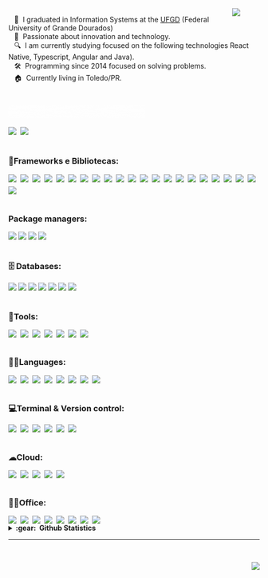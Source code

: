 <!-- <div align="center">
   <img src="https://github.com/leokazuyukinagatani/leokazuyukinagatani/blob/main/images/hello-coders.gif" href="https://github.com/leokazuyukinagatani" alt="Hello Coders" width="550"/>

</div>

<!-- <table align="right">
   <tr><td><strong>Change Language</strong></td></tr>
  
   <tr><td align="center"> <a href="README_pt.md"><img src="https://img.shields.io/badge/portuguese-009c3b?style=for-the-badge&logoColor=white" /></a></td></tr>
     
</table> -->


<img src="https://media.giphy.com/media/VgCDAzcKvsR6OM0uWg/giphy.gif" width="55" align="right">
<!-- <img src="https://github.com/leokazuyukinagatani/leokazuyukinagatani/blob/main/images/about-me.gif" width="150"> -->

&nbsp;&nbsp;&nbsp;🚀 &nbsp;I graduated in Information Systems at the [UFGD](https://portal.ufgd.edu.br/cursos/sistemas_informacao/index) (Federal University of Grande Dourados) \
&nbsp;&nbsp;&nbsp;🌱 &nbsp;Passionate about innovation and technology.\
&nbsp;&nbsp;&nbsp;🔍 &nbsp;I am currently studying focused on the following technologies React Native, Typescript, Angular and Java).\
&nbsp;&nbsp;&nbsp;🛠 &nbsp;Programming since 2014 focused on solving problems.\
&nbsp;&nbsp;&nbsp;🏠 &nbsp;Currently living in Toledo/PR.

#

<img src="https://github.com/leokazuyukinagatani/leokazuyukinagatani/blob/main/images/connect-with-me.gif" width="275">

<p align="left" style="display: flex; max-width: 100vw; gap:8px;">
    <a href="mailto:leokazuyukinagatani@gmail.com?subject=Olá%20Kazuyuki%20Nagatani"><img src="https://img.shields.io/badge/gmail-%23D14836.svg?&style=for-the-badge&logo=gmail&logoColor=white" /></a>
<!--     <a href="https://www.facebook.com/leokazuyuki.nagatani"><img src="https://img.shields.io/badge/facebook-%233B5998.svg?&style=for-the-badge&logo=facebook&logoColor=white" /></a> -->
    <a href="https://www.linkedin.com/in/leo-kazuyuki-nagatani-637780165"><img src="https://img.shields.io/badge/linkedin-%230077B5.svg?&style=for-the-badge&logo=linkedin&logoColor=white" /></a>
<!--     <a href="https://www.freecodecamp.org/leokazuyukinagatani"><img src="https://img.shields.io/badge/free%20code%20camp-27273D?style=for-the-badge&logo=freecodecamp&logoColor=white" /></a> -->
<!--     <a href="https://app.rocketseat.com.br/me/leo-kazuyuki-nagatani-1567323289"><img src="https://img.shields.io/badge/rocketseat-8257e5?style=for-the-badge&logoColor=white" /></a> -->
</p>

#

### 🚀Frameworks e Bibliotecas:

<div style="display:flex; max-width: 100vw; flex-wrap:wrap; gap:8px;">
  <img src="https://img.shields.io/badge/React-20232A?style=for-the-badge&logo=react&logoColor=61DAFB">
  <img src="https://img.shields.io/badge/ReactNative-20232A?style=for-the-badge&logo=react&logoColor=61DAFB">
  <img src="https://img.shields.io/badge/ReactPaper-20232A?style=for-the-badge&logo=react&logoColor=61DAFB">
  <img src="https://img.shields.io/badge/Nativebase-20232A?style=for-the-badge&logo=react&logoColor=61DAFB">
  <img src="https://img.shields.io/badge/glueUI-20232A?style=for-the-badge&logo=react&logoColor=61DAFB">
  <img src="https://img.shields.io/badge/ReactHookForm-EC5990?style=for-the-badge&logo=reacthookform&logoColor=61DAFB">
  <img src="https://img.shields.io/badge/zod-3E67B1?style=for-the-badge&logo=zod&logoColor=61DAFB">
  <img src="https://img.shields.io/badge/yup-3E67B1?style=for-the-badge&logo=yup&logoColor=61DAFB">
  <img src="https://img.shields.io/badge/jest-C21325?style=for-the-badge&logo=jest&logoColor=white">
  <img src="https://img.shields.io/badge/vue-4FC08D?style=for-the-badge&logo=vuedotjs&logoColor=white">
  <img src="https://img.shields.io/badge/Angular-DD0031?style=for-the-badge&logo=angular&logoColor=white">
  <img src="https://img.shields.io/badge/mui-007FFF?style=for-the-badge&logo=mui&logoColor=white">
  <img src="https://img.shields.io/badge/Vite-B73BFE?style=for-the-badge&logo=vite&logoColor=FFD62E">
  <img src="https://img.shields.io/badge/Tailwind_CSS-38B2AC?style=for-the-badge&logo=tailwind-css&logoColor=white">
  <img src="https://img.shields.io/badge/Styled_Components-DB7093?style=for-the-badge&logo=styledcomponents&logoColor=white">
   <img src="https://img.shields.io/badge/sass-bb6699?style=for-the-badge&logo=sass&logoColor=white">
  <img src="https://img.shields.io/badge/JWT-000000?style=for-the-badge&logo=JSON%20web%20tokens&logoColor=white">
  
  <img src="https://img.shields.io/badge/Node.js-339933?style=for-the-badge&logo=nodedotjs&logoColor=white">
  <img src="https://img.shields.io/badge/Expo-000020?style=for-the-badge&logo=npm&logoColor=white">

  <img src="https://img.shields.io/badge/Prisma-2D3748?style=for-the-badge&logo=prisma&logoColor=white">
  <img src="https://img.shields.io/badge/Bootstrap-7952B3?style=for-the-badge&logo=bootstrap&logoColor=white">

  <img src="https://img.shields.io/badge/Radix-2?style=for-the-badge">

</div>

#

### Package managers:

<div>
  <img src="https://img.shields.io/badge/Npm-CB3837?style=for-the-badge&logo=npm&logoColor=white">
  <img src="https://img.shields.io/badge/Yarn-2C8EBB?style=for-the-badge&logo=yarn&logoColor=white">
  <img src="https://img.shields.io/badge/PNPM-CB3837?style=for-the-badge&logo=pnpm&logoColor=white">
  <img src="https://img.shields.io/badge/maven-C71A36?style=for-the-badge&logo=apachemaven&logoColor=white">

</div>

#

### 🗄 Databases:

<div>
<img src="https://img.shields.io/badge/SQLite-003B57?style=for-the-badge&logo=sqlite&logoColor=white">
<img src="https://img.shields.io/badge/mysql-4479A1?style=for-the-badge&logo=sqlite&logoColor=white">
<img src="https://img.shields.io/badge/postgresql-4169E1?style=for-the-badge&logo=postgresql&logoColor=white">
<img src="https://img.shields.io/badge/realm-39477F?style=for-the-badge&logo=realm&logoColor=white">
<img src="https://img.shields.io/badge/firebase-FFCA28?style=for-the-badge&logo=firebase&logoColor=white">
<img src="https://img.shields.io/badge/oracle-F80000?style=for-the-badge&logo=oracle&logoColor=white">
 <img src="https://img.shields.io/badge/WatermelonDB-2?style=for-the-badge">

</div>

#

### 🧰Tools:

<div style="display:flex; max-width: 100vw; flex-wrap:wrap; gap:8px;">
  <img src="https://img.shields.io/badge/Insomnia-5849be?style=for-the-badge&logo=Insomnia&logoColor=white">
  <img src="https://img.shields.io/badge/Beekeeper-ffff00?style=for-the-badge&logo=beekeeper&logoColor=white">
  <img src="https://img.shields.io/badge/Postman-FF6C37?style=for-the-badge&logo=postman&logoColor=white">
  <img src="https://img.shields.io/badge/figma-F24E1E?style=for-the-badge&logo=figma&logoColor=white">
  <img src="https://img.shields.io/badge/visual%20studio%20code-5C2D91?style=for-the-badge&logo=visualstudiocode&logoColor=white">
  <img src="https://img.shields.io/badge/eclipse%20IDE-2C2255?style=for-the-badge&logo=eclipseide&logoColor=white">
  <img src="https://img.shields.io/badge/netbeans%20IDE-1B6AC6?style=for-the-badge&logo=apachenetbeanside&logoColor=white">
</div>

#

### 👨‍💻Languages:

<div style="display:flex; flex-wrap: wrap; gap:8px;">
  <img src="https://img.shields.io/badge/HTML5-E34F26?style=for-the-badge&logo=html5&logoColor=white">
  <img src="https://img.shields.io/badge/CSS3-1572B6?style=for-the-badge&logo=css3&logoColor=white">
  <img src="https://img.shields.io/badge/JavaScript-323330?style=for-the-badge&logo=javascript&logoColor=F7DF1E">
  <img src="https://img.shields.io/badge/json-5E5C5C?style=for-the-badge&logo=json&logoColor=white">
  <img src="https://img.shields.io/badge/TypeScript-FFFFFF?style=for-the-badge&logo=typescript&logoColor=black">
  <img src="https://img.shields.io/badge/Java-red?style=for-the-badge&logo=java&logoColor=black">
  <img src="https://img.shields.io/badge/python-3776AB?style=for-the-badge&logo=python&logoColor=white">
   <img src="https://img.shields.io/badge/c-3776AB?style=for-the-badge&logo=c&logoColor=white">

</div>

#

### 💻Terminal & Version control:

<div style="display:flex; flex-wrap: wrap; gap:8px;">
  <img src="https://img.shields.io/badge/GIT-E44C30?style=for-the-badge&logo=git&logoColor=white">
  <img src="https://img.shields.io/badge/linux%20terminal-4D4D4D?style=for-the-badge&logo=windows%20terminal&logoColor=white">
  <img src="https://img.shields.io/badge/Git%20Kraken-179287?style=for-the-badge&logo=gitkraken&logoColor=white">
  <img src="https://img.shields.io/badge/GitHub-181717?style=for-the-badge&logo=github&logoColor=white">
  <img src="https://img.shields.io/badge/GitHub_Actions-2088FF?style=for-the-badge&logo=githubactions&logoColor=white">
  <img src="https://img.shields.io/badge/GitLab-FC6D26?style=for-the-badge&logo=gitlab&logoColor=white">

</div>

#

### ☁Cloud:

<div style="display:flex; flex-wrap: wrap; gap:8px;">
  <img src="https://img.shields.io/badge/Vercel-000000?style=for-the-badge&logo=vercel&logoColor=white">
  <img src="https://img.shields.io/badge/Netlify-00C7B7?style=for-the-badge&logo=netlify&logoColor=white">
  <img src="https://img.shields.io/badge/Render-46E3B7?style=for-the-badge&logo=render&logoColor=white">
  <img src="https://img.shields.io/badge/Github_Pages-222222?style=for-the-badge&logo=githubpages&logoColor=white">
    <img src="https://img.shields.io/badge/heroku-430098?style=for-the-badge&logo=heroku&logoColor=white">
</div>

#

### 👨‍💻Office:

<div style="display:flex; flex-wrap: wrap; gap:8px;">
  <img src="https://img.shields.io/badge/Trello-0052CC?style=for-the-badge&logo=trello&logoColor=white">
  <img src="https://img.shields.io/badge/Notion-000000?style=for-the-badge&logo=notion&logoColor=white">
  <img src="https://img.shields.io/badge/Jira-0052CC?style=for-the-badge&logo=jira&logoColor=white">
  <img src="https://img.shields.io/badge/Rocket.chat-F5455C?style=for-the-badge&logo=rocketdotchat&logoColor=white">
  <img src="https://img.shields.io/badge/miro-050038?style=for-the-badge&logo=miro&logoColor=white">
  <img src="https://img.shields.io/badge/canva-0052CC?style=for-the-badge&logo=canva&logoColor=white">
   <img src="https://img.shields.io/badge/Microsoft%20Teams-6264A7?style=for-the-badge&logo=microsoftteams&logoColor=white">
     <img src="https://img.shields.io/badge/Discord-0865F2?style=for-the-badge&logo=discord&logoColor=white">
</div>

<details>
  <summary><b>:gear: &nbsp;Github Statistics</b></summary>
  <br/>
    <p align="center">
        <img height="137px" src="https://github-readme-streak-stats.herokuapp.com/?user=leokazuyukinagatani&theme=prussian&show_icons=true" />
    </p>
    <p align="center">
        <img height="137px" src="https://github-readme-stats.vercel.app/api?username=leokazuyukinagatani&theme=prussian&show_icons=true"/>
       <img height="137px" src="https://github-readme-stats.vercel.app/api/top-langs/?username=leokazuyukinagatani&theme=prussian&show_icons=true" />
    </p>
</details>

<hr/>
<br/>

<p align="right">
   <img src="https://komarev.com/ghpvc/?username=leokazuyukinagatani&style=plastic&label=Views"/>
</p>
